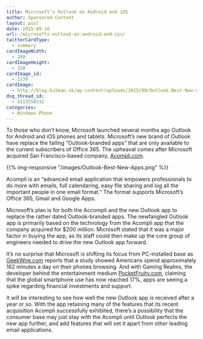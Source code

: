 ```yaml
---
title: Microsoft’s Outlook on Android and iOS
author: Sponsored Content
layout: post
date: 2015-09-10
url: /microsofts-outlook-on-android-and-ios/
twitterCardType:
  - summary
cardImageWidth:
  - 280
cardImageHeight:
  - 150
cardImage_id:
  - 1239
cardImage:
  - http://blog.kulman.sk/wp-content/uploads/2015/09/Outlook-Best-New-Apps.png
dsq_thread_id:
  - 4115558332
categories:
  - Windows Phone
---
```

To those who don’t know, Microsoft launched several months ago Outlook for Android and iOS phones and tablets. Microsoft’s new brand of Outlook have replace the failing “Outlook-branded apps” that are only available to the current subscribers of Office 365. The upheaval comes after Microsoft acquired San Francisco-based company, [Acompli.com][1]. 

{{% img-responsive "/images/Outlook-Best-New-Apps.png" %}}

Acompli is an “advanced email application that empowers professionals to do more with emails, full calendaring, easy file sharing and log all the important people in one email format.” The format supports Microsoft’s Office 365, Gmail and Google Apps.

<!--more-->

Microsoft’s plan is for both the Accompli and the new Outlook app to replace the rather dated Outlook-branded apps. The newfangled Outlook app is primarily based on the technology from the Acompli app that the company acquired for $200 million. Microsoft stated that it was a major factor in buying the app, as its staff could then make up the core group of engineers needed to drive the new Outlook app forward. 

It’s no surprise that Microsoft is shifting its focus from PC-installed base as [GeekWire.com][3] reports that a study showed Americans spend approximately 162 minutes a day on their phones browsing. And with Gaming Realms, the developer behind the entertainment medium [PocketFruity.com][4], claiming that the global smartphone use has now reached 17%, apps are seeing a spike regarding financial investments and support.

It will be interesting to see how well the new Outlook app is received after a year or so. With the app retaining many of the features that its recent acquisition Acompli successfully exhibited, there’s a possibility that the consumer base may just stay with the Acompli until Outlook perfects the new app further, and add features that will set it apart from other leading email applications.

 [1]: https://www.acompli.com/
 [2]: http://blog.kulman.sk/wp-content/uploads/2015/09/Outlook-Best-New-Apps.png
 [3]: http://www.geekwire.com/2014/flurry-report-mobile-phones-162-minutes/
 [4]: https://www.pocketfruity.com/casino